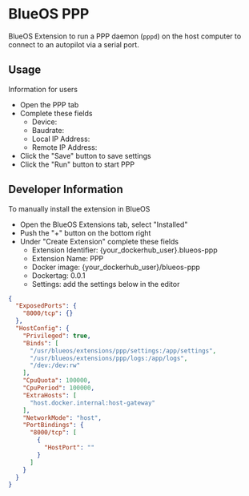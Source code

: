 # BlueOS PPP

BlueOS Extension to run a PPP daemon (`pppd`) on the host computer to connect
to an autopilot via a serial port.

## Usage

Information for users

- Open the PPP tab
- Complete these fields
  - Device:
  - Baudrate:
  - Local IP Address:
  - Remote IP Address:
- Click the "Save" button to save settings
- Click the "Run" button to start PPP
 
## Developer Information

To manually install the extension in BlueOS

- Open the BlueOS Extensions tab, select "Installed"
- Push the "+" button on the bottom right
- Under "Create Extension" complete these fields
  - Extension Identifier: {your_dockerhub_user}.blueos-ppp
  - Extension Name: PPP
  - Docker image: {your_dockerhub_user}/blueos-ppp
  - Dockertag: 0.0.1
  - Settings: add the settings below in the editor

```json
{
  "ExposedPorts": {
    "8000/tcp": {}
  },
  "HostConfig": {
    "Privileged": true,
    "Binds": [
      "/usr/blueos/extensions/ppp/settings:/app/settings",
      "/usr/blueos/extensions/ppp/logs:/app/logs",
      "/dev:/dev:rw"
    ],
    "CpuQuota": 100000,
    "CpuPeriod": 100000,
    "ExtraHosts": [
      "host.docker.internal:host-gateway"
    ],
    "NetworkMode": "host",
    "PortBindings": {
      "8000/tcp": [
        {
          "HostPort": ""
        }
      ]
    }
  }
}
```
